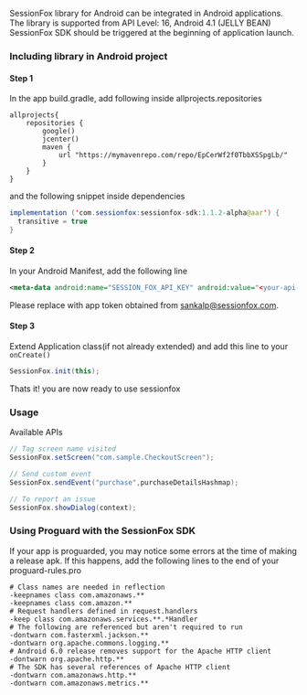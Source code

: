 SessionFox library for Android can be integrated in Android applications. The library is supported from API Level: 16, Android 4.1 (JELLY BEAN)
SessionFox SDK should be triggered at the beginning of application launch.

### Including library in Android project

#### Step 1
In the app build.gradle, add following inside allprojects.repositories

```
allprojects{
    repositories {
        google()
        jcenter()
        maven {
            url "https://mymavenrepo.com/repo/EpCerWf2f0TbbXSSpgLb/"
        }  
    }
}
```

and the following snippet inside dependencies
```java
implementation ('com.sessionfox:sessionfox-sdk:1.1.2-alpha@aar') {
  transitive = true
}
```
#### Step 2
In your Android Manifest, add the following line

```xml
<meta-data android:name="SESSION_FOX_API_KEY" android:value="<your-api-key>" />
```

Please replace  with app token obtained from sankalp@sessionfox.com.

#### Step 3
Extend Application class(if not already extended) and add this line to your `onCreate()`
```java
SessionFox.init(this);
```

Thats it! you are now ready to use sessionfox

### Usage
Available APIs
```java
// Tag screen name visited
SessionFox.setScreen("com.sample.CheckoutScreen");

// Send custom event
SessionFox.sendEvent("purchase",purchaseDetailsHashmap);

// To report an issue
SessionFox.showDialog(context);
```
### Using Proguard with the SessionFox SDK
If your app is proguarded, you may notice some errors at the time of making a release apk. If this happens, add the following lines to the end of your proguard-rules.pro
```
# Class names are needed in reflection
-keepnames class com.amazonaws.**
-keepnames class com.amazon.**
# Request handlers defined in request.handlers
-keep class com.amazonaws.services.**.*Handler
# The following are referenced but aren't required to run
-dontwarn com.fasterxml.jackson.**
-dontwarn org.apache.commons.logging.**
# Android 6.0 release removes support for the Apache HTTP client
-dontwarn org.apache.http.**
# The SDK has several references of Apache HTTP client
-dontwarn com.amazonaws.http.**
-dontwarn com.amazonaws.metrics.**
```
